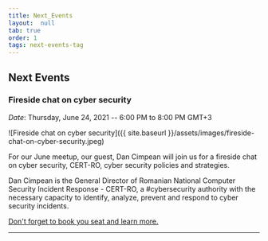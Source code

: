 ```yaml
---
title: Next_Events
layout:  null
tab: true
order: 1
tags: next-events-tag
---
```


## Next Events

### Fireside chat on cyber security

*Date*: Thursday, June 24, 2021 -- 6:00 PM to 8:00 PM GMT+3

![Fireside chat on cyber security]({{ site.baseurl }}/assets/images/fireside-chat-on-cyber-security.jpeg)

For our June meetup, our guest, Dan Cimpean will join us for a fireside chat on cyber security, CERT-RO, cyber security policies and strategies.

Dan Cimpean is the General Director of Romanian National Computer Security Incident Response - CERT-RO, a #cybersecurity authority with the necessary capacity to identify, analyze, prevent and respond to cyber security incidents.

[Don't forget to book you seat and learn more.](https://www.meetup.com/OWASP-Iasi-Meetup-Group/events/278395486/)

---
